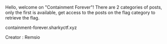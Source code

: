 Hello, welcome on "Containment Forever"! There are 2 categories of posts, only the first is available, get access to the posts on the flag category to retrieve the flag.

containment-forever.sharkyctf.xyz

Creator : Remsio
